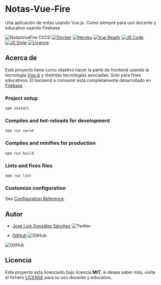 # Notas-Vue-Fire

Una aplicación de notas usando Vue.js. Como siempre para uso docente y educativo usando Firebase

![NotasVueFire CI/CD](https://github.com/joseluisgs/notas-vue-fire/workflows/NotasVueFire%20CI/CD/badge.svg)
[![Docker](https://img.shields.io/badge/Docker-Ready-blue)](https://hub.docker.com/r/joseluisgs/notas-vue-fire)
[![Heroku](https://img.shields.io/badge/Heroku-Ready-blueviolet)](https://notas-vue-fire.herokuapp.com/)
[![Vue Ready](https://img.shields.io/badge/Vue.js-%20Ready-%2342b983)](https://es.vuejs.org/)
[![JS Code](https://img.shields.io/badge/JS%20Code-ES2019-yellow)](https://www.ecma-international.org/ecma-262)
[![JS Style](https://img.shields.io/badge/JS%20Style-AirBnB-ff69b4)](https://airbnb.io/javascript)
[![Licence](https://img.shields.io/github/license/joseluisgs/NodeMonRest)](https://github.com/joseluisgs/NodeMonRest/blob/master/LICENSE)

## Acerca de
Este proyecto tiene como objetivo hacer la parte de frontend usando la tecnología [Vue.js](https://es.vuejs.org/index.html) y distintas tecnologías asociadas. Solo para fines educativos. El backend a consumir está completamente desarrollado en [Firebase](https://firebase.google.com/)

### Project setup
```
npm install
```

### Compiles and hot-reloads for development
```
npm run serve
```

### Compiles and minifies for production
```
npm run build
```

### Lints and fixes files
```
npm run lint
```

### Customize configuration
See [Configuration Reference](https://cli.vuejs.org/config/).

## Autor
* [José Luis González Sánchez](https://twitter.com/joseluisgonsan) ![Twitter](https://img.shields.io/twitter/follow/joseluisgonsan?style=social)


* [GitHub](https://github.com/joseluisgs) ![GitHub](https://img.shields.io/github/followers/joseluisgs?style=social)

![GitHub](https://img.shields.io/github/last-commit/joseluisgs/notas-vue-nem)

## Licencia
Este proyecto esta licenciado bajo licencia __MIT__, si desea saber más, visite el fichero [LICENSE](https://github.com/joseluisgs/notas-vue-fire/blob/master/LICENSE) para su uso docente y educativo.

